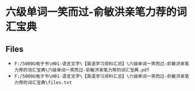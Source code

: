 # 六级单词一笑而过-俞敏洪亲笔力荐的词汇宝典

## Files

- `F:/5000G电子书\H01-语言文字\【英语学习资料汇总】\六级单词一笑而过-俞敏洪亲笔力荐的词汇宝典\六级单词一笑而过-俞敏洪亲笔力荐的词汇宝典.pdf`
- `F:/5000G电子书\H01-语言文字\【英语学习资料汇总】\六级单词一笑而过-俞敏洪亲笔力荐的词汇宝典\files.txt`
